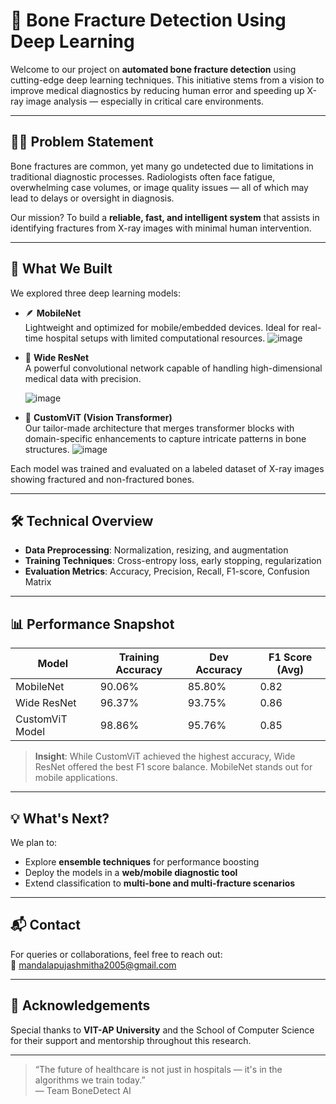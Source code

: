 # 🦴 Bone Fracture Detection Using Deep Learning

Welcome to our project on **automated bone fracture detection** using cutting-edge deep learning techniques. This initiative stems from a vision to improve medical diagnostics by reducing human error and speeding up X-ray image analysis — especially in critical care environments.

---

## 👩‍⚕️ Problem Statement

Bone fractures are common, yet many go undetected due to limitations in traditional diagnostic processes. Radiologists often face fatigue, overwhelming case volumes, or image quality issues — all of which may lead to delays or oversight in diagnosis.

Our mission? To build a **reliable, fast, and intelligent system** that assists in identifying fractures from X-ray images with minimal human intervention.

---

## 🚀 What We Built

We explored three deep learning models:

- 🪶 **MobileNet**  
  Lightweight and optimized for mobile/embedded devices. Ideal for real-time hospital setups with limited computational resources.
  ![image](https://github.com/user-attachments/assets/4dd4ed99-04ec-4ce4-909e-72651f538fa5)


- 🧠 **Wide ResNet**  
  A powerful convolutional network capable of handling high-dimensional medical data with precision.
  
  ![image](https://github.com/user-attachments/assets/d7104070-b1a5-42cc-8bd0-15ac54f1f06c)



- 🔬 **CustomViT (Vision Transformer)**  
  Our tailor-made architecture that merges transformer blocks with domain-specific enhancements to capture intricate patterns in bone structures.
  ![image](https://github.com/user-attachments/assets/6c089974-d4a6-4c6b-90e8-f88842602e17)


Each model was trained and evaluated on a labeled dataset of X-ray images showing fractured and non-fractured bones.

---

## 🛠️ Technical Overview

- **Data Preprocessing**: Normalization, resizing, and augmentation
- **Training Techniques**: Cross-entropy loss, early stopping, regularization
- **Evaluation Metrics**: Accuracy, Precision, Recall, F1-score, Confusion Matrix

---

## 📊 Performance Snapshot

| Model            | Training Accuracy | Dev Accuracy | F1 Score (Avg) |
|------------------|-------------------|--------------|----------------|
| MobileNet        | 90.06%            | 85.80%       | 0.82           |
| Wide ResNet      | 96.37%            | 93.75%       | 0.86           |
| CustomViT Model  | 98.86%            | 95.76%       | 0.85           |

> **Insight**: While CustomViT achieved the highest accuracy, Wide ResNet offered the best F1 score balance. MobileNet stands out for mobile applications.

---

## 💡 What's Next?

We plan to:
- Explore **ensemble techniques** for performance boosting  
- Deploy the models in a **web/mobile diagnostic tool**  
- Extend classification to **multi-bone and multi-fracture scenarios**

---

## 📬 Contact

For queries or collaborations, feel free to reach out:  
📧 [mandalapujashmitha2005@gmail.com](mailto:mandalapujashmitha2005@gmail.com)

---

## 🙏 Acknowledgements

Special thanks to **VIT-AP University** and the School of Computer Science for their support and mentorship throughout this research.

---

> “The future of healthcare is not just in hospitals — it's in the algorithms we train today.”  
> — Team BoneDetect AI
